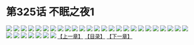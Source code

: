# 第325话 不眠之夜1
![](https://s1.baozimh.com/scomic/sanyanxiaotianlu-samanhua/0/324-xr9d/1.jpg)
![](https://s1.baozimh.com/scomic/sanyanxiaotianlu-samanhua/0/324-xr9d/2.jpg)
![](https://s1.baozimh.com/scomic/sanyanxiaotianlu-samanhua/0/324-xr9d/3.jpg)
![](https://s1.baozimh.com/scomic/sanyanxiaotianlu-samanhua/0/324-xr9d/4.jpg)
![](https://s1.baozimh.com/scomic/sanyanxiaotianlu-samanhua/0/324-xr9d/5.jpg)
![](https://s1.baozimh.com/scomic/sanyanxiaotianlu-samanhua/0/324-xr9d/6.jpg)
![](https://s1.baozimh.com/scomic/sanyanxiaotianlu-samanhua/0/324-xr9d/7.jpg)
![](https://s1.baozimh.com/scomic/sanyanxiaotianlu-samanhua/0/324-xr9d/8.jpg)
![](https://s1.baozimh.com/scomic/sanyanxiaotianlu-samanhua/0/324-xr9d/9.jpg)
![](https://s1.baozimh.com/scomic/sanyanxiaotianlu-samanhua/0/324-xr9d/10.jpg)
![](https://s1.baozimh.com/scomic/sanyanxiaotianlu-samanhua/0/324-xr9d/11.jpg)
![](https://s1.baozimh.com/scomic/sanyanxiaotianlu-samanhua/0/324-xr9d/12.jpg)
![](https://s1.baozimh.com/scomic/sanyanxiaotianlu-samanhua/0/324-xr9d/13.jpg)
![](https://s1.baozimh.com/scomic/sanyanxiaotianlu-samanhua/0/324-xr9d/14.jpg)
![](https://s1.baozimh.com/scomic/sanyanxiaotianlu-samanhua/0/324-xr9d/15.jpg)
![](https://s1.baozimh.com/scomic/sanyanxiaotianlu-samanhua/0/324-xr9d/16.jpg)
![](https://s1.baozimh.com/scomic/sanyanxiaotianlu-samanhua/0/324-xr9d/17.jpg)
![](https://s1.baozimh.com/scomic/sanyanxiaotianlu-samanhua/0/324-xr9d/18.jpg)
![](https://s1.baozimh.com/scomic/sanyanxiaotianlu-samanhua/0/324-xr9d/19.jpg)
![](https://s1.baozimh.com/scomic/sanyanxiaotianlu-samanhua/0/324-xr9d/20.jpg)
![](https://s1.baozimh.com/scomic/sanyanxiaotianlu-samanhua/0/324-xr9d/21.jpg)
![](https://s1.baozimh.com/scomic/sanyanxiaotianlu-samanhua/0/324-xr9d/22.jpg)
![](https://s1.baozimh.com/scomic/sanyanxiaotianlu-samanhua/0/324-xr9d/23.jpg)
![](https://s1.baozimh.com/scomic/sanyanxiaotianlu-samanhua/0/324-xr9d/24.jpg)
![](https://s1.baozimh.com/scomic/sanyanxiaotianlu-samanhua/0/324-xr9d/25.jpg)
![](https://s1.baozimh.com/scomic/sanyanxiaotianlu-samanhua/0/324-xr9d/26.jpg)
![](https://s1.baozimh.com/scomic/sanyanxiaotianlu-samanhua/0/324-xr9d/27.jpg)
![](https://s1.baozimh.com/scomic/sanyanxiaotianlu-samanhua/0/324-xr9d/28.jpg)
![](https://s1.baozimh.com/scomic/sanyanxiaotianlu-samanhua/0/324-xr9d/29.jpg)
![](https://s1.baozimh.com/scomic/sanyanxiaotianlu-samanhua/0/324-xr9d/30.jpg)
![](https://s1.baozimh.com/scomic/sanyanxiaotianlu-samanhua/0/324-xr9d/31.jpg)
![](https://s1.baozimh.com/scomic/sanyanxiaotianlu-samanhua/0/324-xr9d/32.jpg)
[【上一章】](./324.md)
[【目录】](./README.md)
[【下一章】](./326.md)
